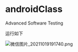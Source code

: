 # androidClass
Advanced Software Testing

运行如下

![微信图片_20211019191740.png](https://i.loli.net/2021/10/19/L8q2GgZfsmcP75d.png)